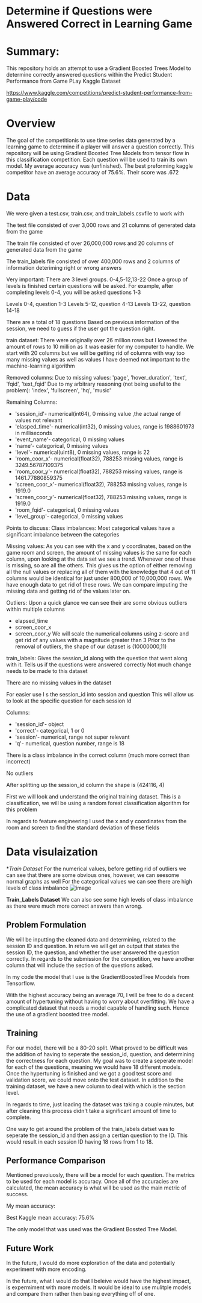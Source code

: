 # **Determine if Questions were Answered Correct in Learning Game**

# **Summary**: 
This repository holds an attempt to use a Gradient Boosted Trees Model to determine correctly answered questions within the Predict Student Performance from Game PLay Kaggle Dataset

https://www.kaggle.com/competitions/predict-student-performance-from-game-play/code


# **Overview**

The goal of the competitionis to use time series data generated by a learning game to determine if a player will answer a question correctly. This repository will be using Gradient Boosted Tree Models from tensor flow in this classification competition. Each question will be used to train its own model. My average accuracy was (unfinished). The best preforming kaggle competitor have an average accuracy of 75.6%. Their score was .672

# **Data**
We were given a test.csv, train.csv, and train_labels.csvfile to work with

The test file consisted of over 3,000 rows and 21 columns of generated data from the game

The train file consisted of over 26,000,000 rows and 20 columns of generated data from the game

The train_labels file consisted of over 400,000 rows and 2 columns of information deteriming right or wrong answers


Very important: There are 3 level groups. 0-4,5-12,13-22 Once a group of levels is finished certain questions will be asked. For example, after completing levels 0-4, you will be asked questions 1-3

Levels 0-4, question 1-3 Levels 5-12, question 4-13 Levels 13-22, question 14-18

There are a total of 18 questions Based on previous information of the session, we need to guess if the user got the question right.

train dataset: There were originally over 26 million rows but I lowered the amount of rows to 10 million as it was easier for my computer to handle. We start with 20 columns but we will be getting rid of columns with way too many missing values as well as values I have deemed not important to the machine-learning algorithm

Removed columns: Due to missing values: 'page', 'hover_duration', 'text', 'fqid', 'text_fqid' Due to my arbitrary reasoning (not being useful to the problem): 'index', 'fullscreen', 'hq', 'music'

Remaining Columns: 
* 'session_id'- numerical(int64), 0 missing value ,the actual range of values not relevant
* 'elasped_time'- numerical(int32), 0 missing values, range is 1988601973 in milliseconds
* 'event_name'- categorical, 0 missing values
* 'name'- categorical, 0 missing values
* 'level'- numerical(uint8), 0 missing values, range is 22
* 'room_coor_x'- numerical(float32), 788253 missing values, range is 3249.56787109375
* 'room_coor_y'- numerical(float32), 788253 missing values, range is 1461.77880859375
* 'screen_coor_x'- numerical(float32), 788253 missing values, range is 1919.0
* 'screen_coor_y'- numerical(float32), 788253 missing values, range is 1919.0
* 'room_fqid'- categorical, 0 missing values
* 'level_group'- categorical, 0 missing values

Points to discuss: Class imbalances: Most categorical values have a significant imbalance between the categories

Missing values: As you can see with the x and y coordinates, based on the game room and screen, the amount of missing values is the same for each column, upon looking at the data set we see a trend. Whenever one of these is missing, so are all the others. This gives us the option of either removing all the null values or replacing all of them with the knowledge that 4 out of 11 columns would be identical for just under 800,000 of 10,000,000 rows. We have enough data to get rid of these rows. We can compare imputing the missing data and getting rid of the values later on.

Outliers: Upon a quick glance we can see their are some obvious outliers within multiple columns
* elapsed_time
* screen_coor_x
* screen_coor_y
We will scale the numerical columns using z-score and get rid of any values with a magnitude greater than 3
Prior to the removal of outliers, the shape of our dataset is (10000000,11)

train_labels: Gives the session_id along with the question that went along with it. Tells us if the questions were answered correctly Not much change needs to be made to this dataset

There are no missing values in the dataset

For easier use I s the session_id into session and question This will allow us to look at the specific question for each session Id

Columns: 
* 'session_id'- object
* 'correct'- categorical, 1 or 0
* 'session'- numerical, range not super relevant
* 'q'- numerical, question number, range is 18

There is a class imbalance in the correct column (much more correct than incorrect)

No outliers

After splitting up the session_id column the shape is (424116, 4)

First we will look and understand the original training dataset. This is a classification, we will be using a random forest classification algorithm for this problem

In regards to feature engineering I used the x and y coordinates from the room and screen to find the standard deviation of these fields
# **Data visulaization**

 **Train Dataset*
For the numerical values, before getting rid of outliers we can see that there are some obvious ones, however, we can seesome normal graphs as well
For the categorical values we can see there are high levels of class imbalance
![image](https://github.com/user-attachments/assets/ad68eaa3-8200-4ff9-aa1e-dbdcb48ab607)


**Train_Labels Dataset**
We can also see some high levels of class imbalance as there were much more correct answers than wrong.

## **Problem Formulation**
We will be inputting the cleaned data and determining, related to the session ID and question. In return we will get an output that states the session ID, the question, and whether the user answered the question correctly. In regards to the submission for the competition, we have another column that will include the section of the questions asked. 

In my code the model that I use is the GradientBoostedTree Moodels from Tensorflow. 

With the highest accuracy being an average 70, I will be free to do a decent amount of hypertuning without having to worry about overfitting. We have a complicated dataset that needs a model capable of handling such. Hence the use of a gradient boosted tree model.


## **Training**
 For our model, there will be a 80-20 split. What proved to be difficult was the addition of having to seperate the session_id, question, and determining the correctness for each question. My goal was to create a seperate model for each of the questions, meaning we would have 18 different models. Once the hypertuning is finished and we got a good test score and validation score, we could move onto the test dataset. In addition to the training dataset, we have a new column to deal with which is the section level. 

In regards to time, just loading the dataset was taking a couple minutes, but after cleaning this process didn't take a significant amount of time to complete.

One way to get around the problem of the train_labels datset was to seperate the session_id and then assign a certian question to the ID. This would result in each session ID having 18 rows from 1 to 18.
## **Performance Comparison**

Mentioned prevoiuosly, there will be a model for each question. The metrics to be used for each model is accuracy. Once all of the accuracies are calculated, the mean accuracy is what will be used as the main metric of success.

My mean accuracy:

Best Kaggle mean accuracy: 75.6%

The only model that was used was the Gradient Bossted Tree Model.

## **Future Work**
In the future, I would do more exploration of the data and potentially experiment with more encoding.

In the future, what I would do that I beleive would have the highest impact, is expermiment with more models. It would be ideal to use mulitple models and compare them rather then basing everything off of one.

